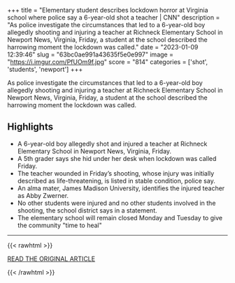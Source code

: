 +++
title = "Elementary student describes lockdown horror at Virginia school where police say a 6-year-old shot a teacher | CNN"
description = "As police investigate the circumstances that led to a 6-year-old boy allegedly shooting and injuring a teacher at Richneck Elementary School in Newport News, Virginia, Friday, a student at the school described the harrowing moment the lockdown was called."
date = "2023-01-09 12:39:46"
slug = "63bc0ae991a43635f5e0e997"
image = "https://i.imgur.com/PfUOm9f.jpg"
score = "814"
categories = ['shot', 'students', 'newport']
+++

As police investigate the circumstances that led to a 6-year-old boy allegedly shooting and injuring a teacher at Richneck Elementary School in Newport News, Virginia, Friday, a student at the school described the harrowing moment the lockdown was called.

## Highlights

- A 6-year-old boy allegedly shot and injured a teacher at Richneck Elementary School in Newport News, Virginia, Friday.
- A 5th grader says she hid under her desk when lockdown was called Friday.
- The teacher wounded in Friday’s shooting, whose injury was initially described as life-threatening, is listed in stable condition, police say.
- An alma mater, James Madison University, identifies the injured teacher as Abby Zwerner.
- No other students were injured and no other students involved in the shooting, the school district says in a statement.
- The elementary school will remain closed Monday and Tuesday to give the community "time to heal"

---

{{< rawhtml >}}
  <p class="article-category">
    <a target="_blank" href="https://www.cnn.com/2023/01/08/us/newport-news-virginia-shooting-sunday/index.html">READ THE ORIGINAL ARTICLE</a>
  </p>
{{< /rawhtml >}}
